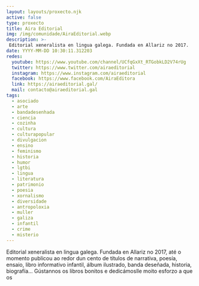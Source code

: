 ```yaml
---
layout: layouts/proxecto.njk
active: false
type: proxecto
title: Aira Editorial
img: /img/comunidade/AiraEditorial.webp
description: >-
 Editorial xeneralista en lingua galega. Fundada en Allariz no 2017.
date: YYYY-MM-DD 10:30:11.312203
redes:
  youtube: https://www.youtube.com/channel/UCfqGxXt_RTGobkLD2V74rUg
  twitter: https://www.twitter.com/airaeditorial
  instagram: https://www.instagram.com/airaeditorial
  facebook: https://www.facebook.com/AiraEditora
  link: https://airaeditorial.gal/
  mail: contacto@airaeditorial.gal
tags:
  - asociado
  - arte
  - bandadesenhada
  - ciencia
  - cozinha
  - cultura
  - culturapopular
  - divulgacion
  - ensino
  - feminismo
  - historia
  - humor
  - lgtbi
  - lingua
  - literatura
  - patrimonio
  - poesia
  - xornalismo
  - diversidade
  - antropoloxia
  - muller
  - galiza
  - infantil
  - crime
  - misterio
---
```

Editorial xeneralista en lingua galega. Fundada en Allariz no 2017, até o momento publicou ao redor dun cento de títulos de narrativa, poesía, ensaio, libro informativo infantil, álbum ilustrado, banda deseñada, historia, biografía... Gústannos os libros bonitos e dedicámoslle moito esforzo a que os